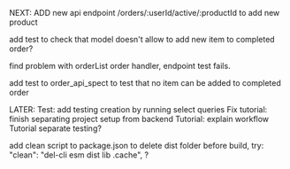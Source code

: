 NEXT:
ADD new api endpoint /orders/:userId/active/:productId to add new product


add test to check that model doesn't allow to add new item to completed order?

find problem with orderList order handler, endpoint test fails.

add test to order_api_spect to test that no item can be added to completed order


LATER:
Test: add testing creation by running select queries
Fix tutorial: finish separating project setup from backend
Tutorial: explain workflow
Tutorial separate testing?

add clean script to package.json to delete dist folder before build, try:
"clean": "del-cli esm dist lib .cache", ?